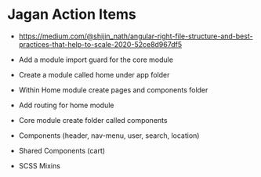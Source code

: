 # Jagan Action Items 

- https://medium.com/@shijin_nath/angular-right-file-structure-and-best-practices-that-help-to-scale-2020-52ce8d967df5

- Add a module import guard for the core module 
- Create a module called home under app folder
- Within Home module create pages and components folder
- Add routing for home module 
- Core module create folder called components
- Components (header, nav-menu, user, search, location)
- Shared Components (cart)
- SCSS Mixins
